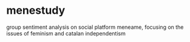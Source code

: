 # menestudy
group sentiment analysis on social platform meneame, focusing on the issues of feminism and catalan independentism
